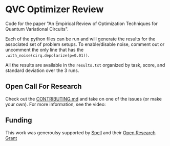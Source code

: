 # QVC Optimizer Review 

Code for the paper "An Empirical Review of Optimization Techniques for Quantum Variational Circuits". 

Each of the python files can be run and will generate the results for the associated set of problem setups. To enable/disable noise, comment out or uncomment the only line that has the `.with_noise(cirq.depolarize(p=0.01))`. 

All the results are available in the `results.txt` organized by task, score, and standard deviation over the 3 runs. 

## Open Call For Research

Check out the [CONTRIBUTING.md](https://github.com/lockwo/qvc_opt_review/blob/main/CONTRIBUTING.md) and take on one of the issues (or make your own). For more information, see the video: 

## Funding

This work was generoulsy supported by [Spell](https://spell.ml/) and their [Open Research Grant](https://spell.ml/blog/full-grant-recipient-YPcM3hUAACUAy4px)
